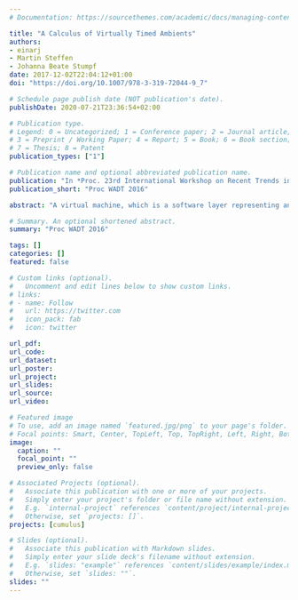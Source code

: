 ```yaml
---
# Documentation: https://sourcethemes.com/academic/docs/managing-content/

title: "A Calculus of Virtually Timed Ambients"
authors: 
- einarj 
- Martin Steffen
- Johanna Beate Stumpf
date: 2017-12-02T22:04:12+01:00 
doi: "https://doi.org/10.1007/978-3-319-72044-9_7"

# Schedule page publish date (NOT publication's date).
publishDate: 2020-07-21T23:36:54+02:00

# Publication type.
# Legend: 0 = Uncategorized; 1 = Conference paper; 2 = Journal article;
# 3 = Preprint / Working Paper; 4 = Report; 5 = Book; 6 = Book section;
# 7 = Thesis; 8 = Patent
publication_types: ["1"]

# Publication name and optional abbreviated publication name.
publication: "In *Proc. 23rd International Workshop on Recent Trends in Algebraic Development Techniques* (WADT 2016). LNCS 10644. © Springer 2017."
publication_short: "Proc WADT 2016"

abstract: "A virtual machine, which is a software layer representing an execution environment, can be placed inside another virtual machine. As virtual machines at every level in a location hierarchy compete with other processes for processing time, the computing power of a virtual machine depends on its position in this hierarchy and may change if the virtual machine moves. These effects of nested virtualization motivate the calculus of virtually timed ambients, a formal model of hierarchical locations for execution with explicit resource provisioning, introduced in this paper. Resource provisioning in this model is based on virtual time slices as a local resource. To reason about timed behavior in this setting, weak timed bisimulation for virtually timed ambients is defined as an extension of bisimulation for mobile ambients. We show that the equivalence of contextual bisimulation and reduction barbed congruence is preserved by weak timed bisimulation. The calculus of virtually timed ambients is illustrated by examples."

# Summary. An optional shortened abstract.
summary: "Proc WADT 2016"

tags: []
categories: []
featured: false

# Custom links (optional).
#   Uncomment and edit lines below to show custom links.
# links:
# - name: Follow
#   url: https://twitter.com
#   icon_pack: fab
#   icon: twitter

url_pdf:
url_code:
url_dataset:
url_poster:
url_project:
url_slides:
url_source:
url_video:

# Featured image
# To use, add an image named `featured.jpg/png` to your page's folder. 
# Focal points: Smart, Center, TopLeft, Top, TopRight, Left, Right, BottomLeft, Bottom, BottomRight.
image:
  caption: ""
  focal_point: ""
  preview_only: false

# Associated Projects (optional).
#   Associate this publication with one or more of your projects.
#   Simply enter your project's folder or file name without extension.
#   E.g. `internal-project` references `content/project/internal-project/index.md`.
#   Otherwise, set `projects: []`.
projects: [cumulus]

# Slides (optional).
#   Associate this publication with Markdown slides.
#   Simply enter your slide deck's filename without extension.
#   E.g. `slides: "example"` references `content/slides/example/index.md`.
#   Otherwise, set `slides: ""`.
slides: ""
---
```

